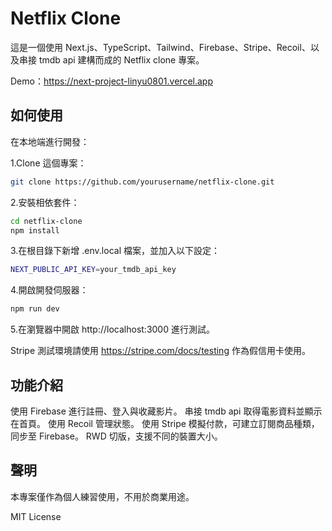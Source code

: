# Netflix Clone

這是一個使用 Next.js、TypeScript、Tailwind、Firebase、Stripe、Recoil、以及串接 tmdb api 建構而成的 Netflix clone 專案。

Demo：https://next-project-linyu0801.vercel.app

## 如何使用

在本地端進行開發：

1.Clone 這個專案：

```bash
git clone https://github.com/yourusername/netflix-clone.git
```

2.安裝相依套件：

```bash
cd netflix-clone
npm install
```

3.在根目錄下新增 .env.local 檔案，並加入以下設定：

```bash
NEXT_PUBLIC_API_KEY=your_tmdb_api_key
```

4.開啟開發伺服器：

```bash
npm run dev
```

5.在瀏覽器中開啟 http://localhost:3000 進行測試。

Stripe 測試環境請使用 https://stripe.com/docs/testing 作為假信用卡使用。

## 功能介紹

使用 Firebase 進行註冊、登入與收藏影片。
串接 tmdb api 取得電影資料並顯示在首頁。
使用 Recoil 管理狀態。
使用 Stripe 模擬付款，可建立訂閱商品種類，同步至 Firebase。
RWD 切版，支援不同的裝置大小。

## 聲明

本專案僅作為個人練習使用，不用於商業用途。

MIT License
